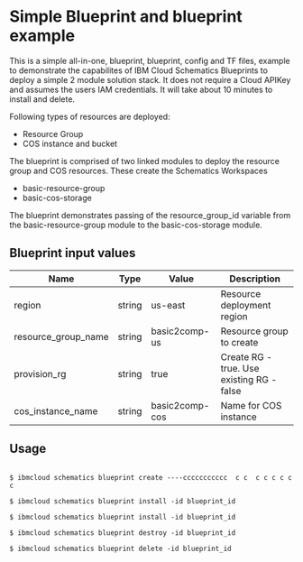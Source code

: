 # Simple Blueprint and blueprint example

This is a simple all-in-one, blueprint, blueprint, config and TF files, example to demonstrate the capabilites of IBM Cloud Schematics Blueprints to deploy a simple 2 module solution stack. It does not require a Cloud APIKey and assumes the users IAM credentials. It will take about 10 minutes to install and delete. 

Following types of resources are deployed:
- Resource Group
- COS instance and bucket


The blueprint is comprised of two linked modules to deploy the resource group and COS resources. These create the Schematics Workspaces
- basic-resource-group
- basic-cos-storage

The blueprint demonstrates passing of the resource_group_id variable from the basic-resource-group module to the basic-cos-storage module. 



## Blueprint input values

| Name | Type | Value | Description |
|------|------|------|----------------|
| region | string | us-east | Resource deployment region |
| resource_group_name | string | basic2comp-us | Resource group to create |
| provision_rg | string | true | Create RG - true. Use existing RG - false |
| cos_instance_name | string | basic2comp-cos | Name for COS instance |




## Usage 


```

$ ibmcloud schematics blueprint create ----ccccccccccc  c c  c c c c c c

$ ibmcloud schematics blueprint install -id blueprint_id

$ ibmcloud schematics blueprint install -id blueprint_id

$ ibmcloud schematics blueprint destroy -id blueprint_id

$ ibmcloud schematics blueprint delete -id blueprint_id
```


